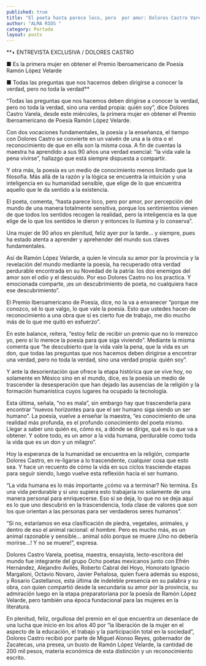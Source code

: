 ```yaml
---
published: true
title: "El poeta hasta parece loco, pero  por amor: Dolores Castro Varela"
author: "ALMA RIOS "
category: Portada
layout: posts
---
```


**◗ ENTREVISTA EXCLUSIVA / DOLORES CASTRO

■ Es la primera mujer en obtener el Premio Iberoamericano de Poesía Ramón López Velarde

■ Todas las preguntas que nos hacemos deben dirigirse a conocer la verdad, pero no toda la verdad**

“Todas las preguntas que nos hacemos deben dirigirse a conocer la verdad, pero no toda la verdad, sino una verdad propia: quién soy”, dice Dolores Castro Varela, desde este miércoles, la primera mujer en obtener el Premio Iberoamericano de Poesía Ramón López Velarde.

Con dos vocaciones fundamentales, la poesía y la enseñanza, el tiempo con Dolores Castro se convierte en un vaivén de una a la otra o el reconocimiento de que en ella son la misma cosa. A fin de cuentas la maestra ha aprendido a sus 90 años una verdad esencial: “la vida vale la pena vivirse”, hallazgo que está siempre dispuesta a compartir.

Y otra más, la poesía es un medio de conocimiento menos limitado que la filosofía. Más allá de la razón y la lógica se encuentra la intuición y una inteligencia en su humanidad sensible, que elige de lo que encuentra aquello que le da sentido a la existencia.

El poeta, comenta, “hasta parece loco, pero por amor, por percepción del mundo de una manera totalmente sensitiva, porque los sentimientos vienen de que todos los sentidos recogen la realidad, pero la inteligencia es la que elige de lo que los sentidos le dieron y entonces lo ilumina y lo conserva”.

Una mujer de 90 años en plenitud, feliz ayer por la tarde… y siempre, pues ha estado atenta a aprender y aprehender del mundo sus claves fundamentales.

Así de Ramón López Velarde, a quien le vincula su amor por la provincia y la revelación del mundo mediante la poesía, ha recuperado otra verdad perdurable encontrada en su Novedad de la patria: los dos enemigos del amor son el odio y el descuido. Por eso Dolores Castro no los practica. Y emocionada comparte, ¡es un descubrimiento de poeta, no cualquiera hace ese descubrimiento”. 

El Premio Iberoamericano de Poesía, dice, no la va a envanecer “porque me conozco, sé lo que valgo, lo que vale la poesía. Esto que ustedes hacen de reconocimiento a una obra que sí es cierto fue de trabajo, me dio mucho más de lo que me quitó en esfuerzo”.

En este balance, reitera, “estoy feliz de recibir un premio que no lo merezco yo, pero sí lo merece la poesía para que siga viviendo”. Mediante la misma comenta que “he descubierto que la vida vale la pena, que la vida es un don, que todas las preguntas que nos hacemos deben dirigirse a encontrar una verdad, pero no toda la verdad, sino una verdad propia: quién soy”.

Y ante la desorientación que ofrece la etapa histórica que se vive hoy, no solamente en México sino en el mundo, dice, es la poesía un medio de trascender la desesperación que han dejado las ausencias de la religión y la formación humanística cuyos lugares ha ocupado la tecnología.

Esta última, señala, “no es mala”, sin embargo hay que trascenderla para encontrar “nuevos horizontes para que el ser humano siga siendo un ser humano”.
La poesía, vuelve a enseñar la maestra, “es conocimiento de una realidad más profunda, es el profundo conocimiento del poeta mismo. Llegar a saber uno quién es, cómo es, a dónde se dirige, qué es lo que va a obtener. Y sobre todo, es un amor a la vida humana, perdurable como toda la vida que es un don y un milagro”.

Hoy la esperanza de la humanidad se encuentra en la religión, comparte Dolores Castro, en re-ligarse a lo trascendente, cualquier cosa que esto sea.
Y hace un recuento de cómo la vida en sus ciclos trasciende etapas para seguir siendo, luego vuelve esta reflexión hacia el ser humano.

“La vida humana es lo más importante ¿cómo va a terminar? No termina. Es una vida perdurable y si uno supiera esto trabajaría no solamente de una manera personal para enriquecerse. Eso sí se deja, lo que no se deja aquí es lo que uno descubrió en la trascendencia, toda clase de valores que son los que orientan a las personas para ser verdaderos seres humanos”.

“Si no, estaríamos en esa clasificación de piedra, vegetales, animales, y dentro de eso el animal racional: el hombre. Pero es mucho más, es un animal razonable y sensible… animal sólo porque se muere ¡Uno no debería morirse...! Y no se muere!”, expresa.

Dolores Castro Varela, poetisa, maestra, ensayista, lecto-escritora del mundo fue integrante del grupo Ocho poetas mexicanos junto con Efrén Hernández, Alejandro Avilés, Roberto Cabral del Hoyo, Honorato Ignacio Margaloni, Octavio Novaro, Javier Peñalosa, quien fuera además su esposo, y Rosario Castellanos, esta última de indeleble presencia en su palabra y su obra, con quien compartió desde la secundaria su amor por la provincia, su admiración luego en la etapa preparatoriana por la poesía de Ramón López Velarde, pero también una época fundacional para las mujeres en la literatura.

En plenitud, feliz, orgullosa del premio en el que encuentra un desenlace de una lucha que inicio en los años 40 por “la liberación de la mujer en el aspecto de la educación, el trabajo y la participación total en la sociedad”, Dolores Castro recibió por parte de Miguel Alonso Reyes, gobernador de Zacatecas, una presea, un busto de Ramón López Velarde, la cantidad de 200 mil pesos, materia económica de esta distinción y un reconocimiento escrito.
